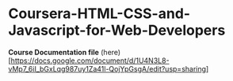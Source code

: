 # Coursera-HTML-CSS-and-Javascript-for-Web-Developers
**Course Documentation file** (here)[https://docs.google.com/document/d/1U4N3L8-vMp7_6iI_bGxLqg987uy1Za41l-QojYpGsgA/edit?usp=sharing] 